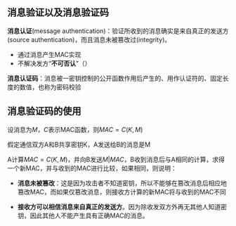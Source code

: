 ## 消息验证以及消息验证码

**消息认证**(message authentication)：验证所收到的消息确实是来自真正的发送方(source authentication)，而且消息未被篡改过(integrity)。

- 通过消息产生MAC实现
- 不解决发方“**不可否认**”（）

**消息认证码**：消息被一密钥控制的公开函数作用后产生的、用作认证符的、固定长度的数值，也称为密码校验

## 消息验证码的使用

设消息为$M$，$C$表示MAC函数，则$MAC=C(K,M)$

假定通信双方A和B共享密钥K，A发送给B的消息是M

A计算$MAC=C(K,M)$，并向B发送$M|MAC$，B收到消息后与A相同的计算，求得一个新MAC，并与收到的MAC进行比较，如果相同，则说明：

- **消息未被篡改**：这是因为攻击者不知道密钥，所以不能够在篡改消息后相应地篡改MAC，而如果仅篡改消息，则接收方计算的新MAC将与收到的MAC不同

- **接收方可以相信消息来自真正的发送方**。因为除收发双方外再无其他人知道密钥，因此其他人不能产生具有正确MAC的消息。